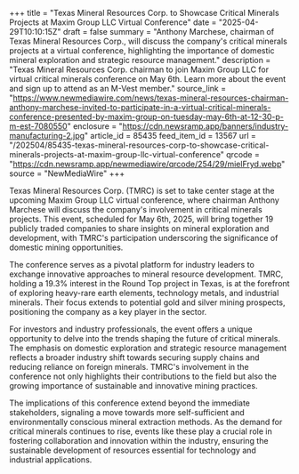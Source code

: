 +++
title = "Texas Mineral Resources Corp. to Showcase Critical Minerals Projects at Maxim Group LLC Virtual Conference"
date = "2025-04-29T10:10:15Z"
draft = false
summary = "Anthony Marchese, chairman of Texas Mineral Resources Corp., will discuss the company's critical minerals projects at a virtual conference, highlighting the importance of domestic mineral exploration and strategic resource management."
description = "Texas Mineral Resources Corp. chairman to join Maxim Group LLC for virtual critical minerals conference on May 6th. Learn more about the event and sign up to attend as an M-Vest member."
source_link = "https://www.newmediawire.com/news/texas-mineral-resources-chairman-anthony-marchese-invited-to-participate-in-a-virtual-critical-minerals-conference-presented-by-maxim-group-on-tuesday-may-6th-at-12-30-p-m-est-7080550"
enclosure = "https://cdn.newsramp.app/banners/industry-manufacturing-2.jpg"
article_id = 85435
feed_item_id = 13567
url = "/202504/85435-texas-mineral-resources-corp-to-showcase-critical-minerals-projects-at-maxim-group-llc-virtual-conference"
qrcode = "https://cdn.newsramp.app/newmediawire/qrcode/254/29/mielFryd.webp"
source = "NewMediaWire"
+++

<p>Texas Mineral Resources Corp. (TMRC) is set to take center stage at the upcoming Maxim Group LLC virtual conference, where chairman Anthony Marchese will discuss the company's involvement in critical minerals projects. This event, scheduled for May 6th, 2025, will bring together 19 publicly traded companies to share insights on mineral exploration and development, with TMRC's participation underscoring the significance of domestic mining opportunities.</p><p>The conference serves as a pivotal platform for industry leaders to exchange innovative approaches to mineral resource development. TMRC, holding a 19.3% interest in the Round Top project in Texas, is at the forefront of exploring heavy-rare earth elements, technology metals, and industrial minerals. Their focus extends to potential gold and silver mining prospects, positioning the company as a key player in the sector.</p><p>For investors and industry professionals, the event offers a unique opportunity to delve into the trends shaping the future of critical minerals. The emphasis on domestic exploration and strategic resource management reflects a broader industry shift towards securing supply chains and reducing reliance on foreign minerals. TMRC's involvement in the conference not only highlights their contributions to the field but also the growing importance of sustainable and innovative mining practices.</p><p>The implications of this conference extend beyond the immediate stakeholders, signaling a move towards more self-sufficient and environmentally conscious mineral extraction methods. As the demand for critical minerals continues to rise, events like these play a crucial role in fostering collaboration and innovation within the industry, ensuring the sustainable development of resources essential for technology and industrial applications.</p>